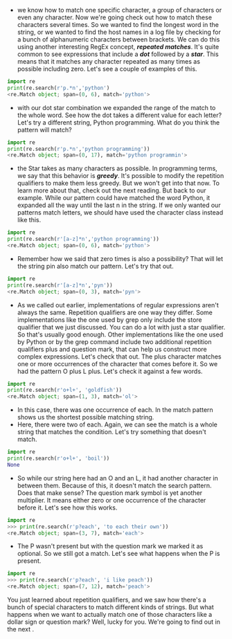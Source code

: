 - we know how to match one specific character, a group of characters or even any character. Now we're going check out how to match these characters several times. So we wanted to find the longest word in the string, or we wanted to find the host names in a log file by checking for a bunch of alphanumeric characters between brackets. We can do this using another interesting RegEx concept, ***repeated matches***. It's quite common to see expressions that include a ***dot*** followed by a ***star***. This means that it matches any character repeated as many times as possible including zero. Let's see a couple of examples of this.

```python
import re
print(re.search(r'p.*n','python')
<re.Match object; span=(0, 6), match='python'>
```

- with our dot star combination we expanded the range of the match to the whole word. See how the dot takes a different value for each letter? Let's try a different string, Python programming. What do you think the pattern will match?

```python
import re
print(re.search(r'p.*n','python programming'))
<re.Match object; span=(0, 17), match='python programmin'>
```
-  the Star takes as many characters as possible. In programming terms, we say that this behavior is ***greedy***. It's possible to modify the repetition qualifiers to make them less greedy. But we won't get into that now. To learn more about that, check out the next reading. But back to our example. While our pattern could have matched the word Python, it expanded all the way until the last n in the string. If we only wanted our patterns match letters, we should have used the character class instead like this.

```python
import re
print(re.search(r'[a-z]*n','python programming'))
<re.Match object; span=(0, 6), match='python'>
```

- Remember how we said that zero times is also a possibility? That will let the string pin also match our pattern. Let's try that out.

```python
import re
print(re.search(r'[a-z]*n','pyn'))
<re.Match object; span=(0, 3), match='pyn'>
```
- As we called out earlier, implementations of regular expressions aren't always the same. Repetition qualifiers are one way they differ. Some implementations like the one used by grep only include the store qualifier that we just discussed. You can do a lot with just a star qualifier. So that's usually good enough. Other implementations like the one used by Python or by the grep command include two additional repetition qualifiers plus and question mark, that can help us construct more complex expressions. Let's check that out. The plus character matches one or more occurrences of the character that comes before it. So we had the pattern O plus L plus. Let's check it against a few words.

```python
import re
print(re.search(r'o+l+', 'goldfish'))
<re.Match object; span=(1, 3), match='ol'>
```

- In this case, there was one occurrence of each. In the match pattern shows us the shortest possible matching string.
- Here, there were two of each. Again, we can see the match is a whole string that matches the condition. Let's try something that doesn't match.


```python
import re
print(re.search(r'o+l+', 'boil'))
None
```

- So while our string here had an O and an L, it had another character in between them. Because of this, it doesn't match the search pattern. Does that make sense? The question mark symbol is yet another multiplier. It means either zero or one occurrence of the character before it. Let's see how this works.

```python
import re
>>> print(re.search(r'p?each', 'to each their own'))
<re.Match object; span=(3, 7), match='each'>
```
- The P wasn't present but with the question mark we marked it as optional. So we still got a match. Let's see what happens when the P is present.

```python
import re
>>> print(re.search(r'p?each', 'i like peach'))
<re.Match object; span=(7, 12), match='peach'>
```

You just learned about repetition qualifiers, and we saw how there's a bunch of special characters to match different kinds of strings. But what happens when we want to actually match one of those characters like a dollar sign or question mark? Well, lucky for you. We're going to find out in the next .